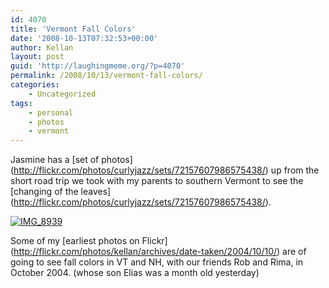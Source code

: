 ```yaml
---
id: 4070
title: 'Vermont Fall Colors'
date: '2008-10-13T07:32:53+00:00'
author: Kellan
layout: post
guid: 'http://laughingmeme.org/?p=4070'
permalink: /2008/10/13/vermont-fall-colors/
categories:
    - Uncategorized
tags:
    - personal
    - photos
    - vermont
---
```


Jasmine has a \[set of photos\](http://flickr.com/photos/curlyjazz/sets/72157607986575438/) up from the short road trip we took with my parents to southern Vermont to see the \[changing of the leaves\](http://flickr.com/photos/curlyjazz/sets/72157607986575438/).

[![IMG_8939](http://farm4.static.flickr.com/3033/2937216655_d30bb899c5.jpg)](http://flickr.com/photos/curlyjazz/sets/72157607986575438/ "IMG_8939 by curlyjazz, on Flickr")

Some of my \[earliest photos on Flickr\](http://flickr.com/photos/kellan/archives/date-taken/2004/10/10/) are of going to see fall colors in VT and NH, with our friends Rob and Rima, in October 2004. (whose son Elias was a month old yesterday)